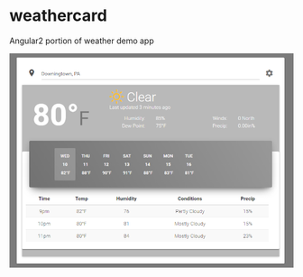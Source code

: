 # weathercard
Angular2 portion of weather demo app

![Screenshot](/WeatherCard.png?raw=true "WeatherCard Screenshot")